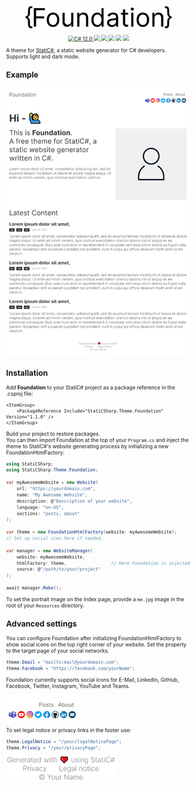 <p align="center">
    <img src=".GitHub/Images/Logo.svg" width="400" max-width="90%" alt="StatiC#" />
</p>

<p align="center">
    <a href="https://docs.microsoft.com/en-us/dotnet/csharp/">
        <img src="https://img.shields.io/badge/C%23-12.0-blue?style=flat" alt="C# 12.0" />
    </a>
    <a href="https://dotnet.microsoft.com">
        <img src="https://img.shields.io/badge/.NET-8.0-blueviolet?style=flat" />
    </a>
    <a href="https://github.com/RolandBraunDev/StatiCSharp">
        <img src="https://img.shields.io/static/v1?label=StatiC%23&message=0.5&color=informational" />
    </a>
    <img src="https://img.shields.io/badge/Platforms-Win+Mac+Linux-green?style=flat" />
    <img src="https://img.shields.io/badge/Version-1.1.0-green?style=flat" />
    <a href="https://www.nuget.org/packages/StatiCSharp.Theme.Foundation">
        <img src="https://img.shields.io/nuget/v/StatiCSharp.Theme.Foundation?color=orange" />
    </a>
</p>

A theme for [StatiC#](https://github.com/RolandBraunDev/StatiCSharp), a static website generator for C# developers.  
Supports light and dark mode.

## Example

<p align="center">
    <img src=".GitHub/Images/landing_page_example.png" max-width="90%" alt="StatiC#" />
</p>

## Installation

Add **Foundation** to your StatiC# project as a package reference in the .csproj file:

```
<ItemGroup>
    <PackageReference Include="StatiCSharp.Theme.Foundation" Version="1.1.0" />
</ItemGroup>
``` 
Build your project to restore packages.  
You can then import Foundation at the top of your `Program.cs` and inject the theme to StatiC#'s website generating process by initializing a new FoundationHtmlFactory:

```C#
using StatiCSharp;
using StatiCSharp.Theme.Foundation;

var myAwesomeWebsite = new Website(
    url: "https://yourdomain.com",
    name: "My Awesome Website",
    description: @"Description of your website",
    language: "en-US",
    sections: "posts, about"
);

var theme = new FoundationHtmlFactory(website: myAwesomeWebsite);
// Set up social icon here if needed.

var manager = new WebsiteManager(
    website: myAwesomeWebsite,
    htmlFactory: theme,                 // Here Foundation is injected to the generating process.
    source: @"/path/to/your/project"
);

await manager.Make();
```

To set the portrait image on the index page, provide a `me.jpg` image in the root of your `Resources` directory.

## Advanced settings

You can configure Foundation after initializing FoundationHtmlFactory to show social icons on the top right corner of your website. Set the property to the target page of your social networks.

```C#
theme.Email = "mailto:mail@yourdomain.com";
theme.Facebook = "https://facebook.com/yourName";
```

Foundation currently supports social icons for E-Mail, LinkedIn, GitHub, Facebook, Twitter, Instagram, YouTube and Teams.

 <img src=".GitHub/Images/social_icons_example.png" width="200" max-width="70%" alt="Example for social icons" />

To set legal notice or privacy links in the footer use:

```C#
theme.LegalNotice = "/your/logalNoticePage";
theme.Privacy = "/your/privacyPage";
```

<img src=".GitHub/Images/legal_example.png" width="300" max-width="70%" alt="Example for legal notice" />
